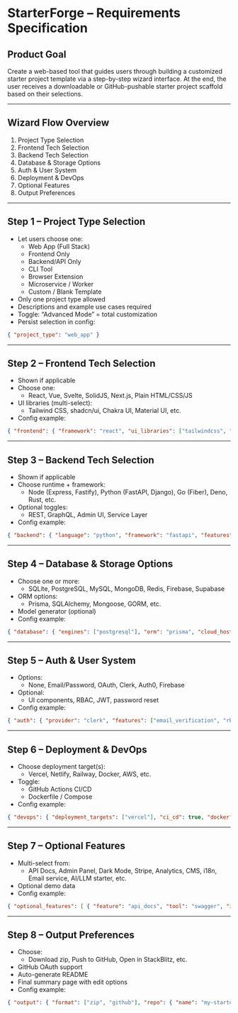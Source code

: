 # StarterForge – Requirements Specification

## Product Goal
Create a web-based tool that guides users through building a customized starter project template via a step-by-step wizard interface. At the end, the user receives a downloadable or GitHub-pushable starter project scaffold based on their selections.

---

## Wizard Flow Overview

1. Project Type Selection
2. Frontend Tech Selection
3. Backend Tech Selection
4. Database & Storage Options
5. Auth & User System
6. Deployment & DevOps
7. Optional Features
8. Output Preferences

---

## Step 1 – Project Type Selection

- Let users choose one:
  - Web App (Full Stack)
  - Frontend Only
  - Backend/API Only
  - CLI Tool
  - Browser Extension
  - Microservice / Worker
  - Custom / Blank Template
- Only one project type allowed
- Descriptions and example use cases required
- Toggle: “Advanced Mode” = total customization
- Persist selection in config:
```json
{ "project_type": "web_app" }
```

---

## Step 2 – Frontend Tech Selection

- Shown if applicable
- Choose one:
  - React, Vue, Svelte, SolidJS, Next.js, Plain HTML/CSS/JS
- UI libraries (multi-select):
  - Tailwind CSS, shadcn/ui, Chakra UI, Material UI, etc.
- Config example:
```json
{ "frontend": { "framework": "react", "ui_libraries": ["tailwindcss", "shadcn"] } }
```

---

## Step 3 – Backend Tech Selection

- Shown if applicable
- Choose runtime + framework:
  - Node (Express, Fastify), Python (FastAPI, Django), Go (Fiber), Deno, Rust, etc.
- Optional toggles:
  - REST, GraphQL, Admin UI, Service Layer
- Config example:
```json
{ "backend": { "language": "python", "framework": "fastapi", "features": ["rest_api", "admin_ui"] } }
```

---

## Step 4 – Database & Storage Options

- Choose one or more:
  - SQLite, PostgreSQL, MySQL, MongoDB, Redis, Firebase, Supabase
- ORM options:
  - Prisma, SQLAlchemy, Mongoose, GORM, etc.
- Model generator (optional)
- Config example:
```json
{ "database": { "engines": ["postgresql"], "orm": "prisma", "cloud_hosted": true, "models": ["user", "post"] } }
```

---

## Step 5 – Auth & User System

- Options:
  - None, Email/Password, OAuth, Clerk, Auth0, Firebase
- Optional:
  - UI components, RBAC, JWT, password reset
- Config example:
```json
{ "auth": { "provider": "clerk", "features": ["email_verification", "rbac"], "include_ui": true } }
```

---

## Step 6 – Deployment & DevOps

- Choose deployment target(s):
  - Vercel, Netlify, Railway, Docker, AWS, etc.
- Toggle:
  - GitHub Actions CI/CD
  - Dockerfile / Compose
- Config example:
```json
{ "devops": { "deployment_targets": ["vercel"], "ci_cd": true, "docker": { "enabled": true, "compose": true } } }
```

---

## Step 7 – Optional Features

- Multi-select from:
  - API Docs, Admin Panel, Dark Mode, Stripe, Analytics, CMS, i18n, Email service, AI/LLM starter, etc.
- Optional demo data
- Config example:
```json
{ "optional_features": [ { "feature": "api_docs", "tool": "swagger", "include_demo": true } ] }
```

---

## Step 8 – Output Preferences

- Choose:
  - Download zip, Push to GitHub, Open in StackBlitz, etc.
- GitHub OAuth support
- Auto-generate README
- Final summary page with edit options
- Config example:
```json
{ "output": { "format": ["zip", "github"], "repo": { "name": "my-starter-project", "visibility": "private" } } }
```